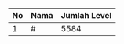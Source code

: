 | No | Nama            | Jumlah Level |
|----|-----------------|--------------|
| 1  | #    |    5584        |
